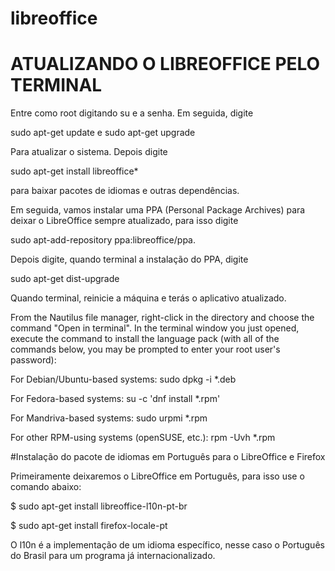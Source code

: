 # libreoffice

# ATUALIZANDO O LIBREOFFICE PELO TERMINAL

Entre como root digitando su e a senha. Em seguida, digite 

sudo apt-get update e sudo apt-get upgrade

Para atualizar o sistema. Depois digite 

sudo apt-get install libreoffice*

para baixar pacotes de idiomas e outras dependências.

Em seguida, vamos instalar uma PPA (Personal Package Archives) para deixar o LibreOffice sempre atualizado, para isso digite 

sudo apt-add-repository ppa:libreoffice/ppa. 

Depois digite, quando terminal a instalação do PPA, digite 

sudo apt-get dist-upgrade

Quando terminal, reinicie a máquina e terás o aplicativo atualizado.

From the Nautilus file manager, right-click in the directory and choose the command "Open in terminal". In the terminal window you just opened, execute the command to install the language pack (with all of the commands below, you may be prompted to enter your root user's password):

For Debian/Ubuntu-based systems: sudo dpkg -i *.deb

For Fedora-based systems: su -c 'dnf install *.rpm'

For Mandriva-based systems: sudo urpmi *.rpm

For other RPM-using systems (openSUSE, etc.): rpm -Uvh *.rpm

#Instalação do pacote de idiomas em Português para o LibreOffice e Firefox

Primeiramente deixaremos o LibreOffice em Português, para isso use o comando abaixo:

$ sudo apt-get install libreoffice-l10n-pt-br

$ sudo apt-get install firefox-locale-pt

O l10n é a implementação de um idioma específico, nesse caso o Português do Brasil para um programa já internacionalizado. 

